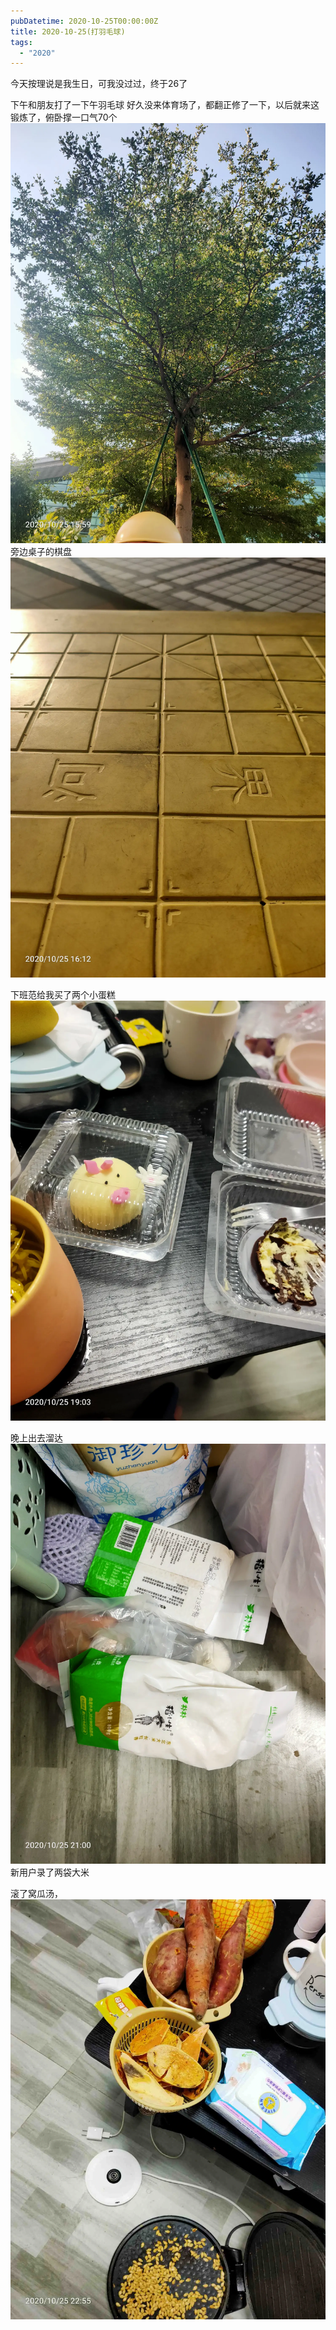 ```yaml
---
pubDatetime: 2020-10-25T00:00:00Z
title: 2020-10-25(打羽毛球)
tags:
  - "2020"
---
```


今天按理说是我生日，可我没过过，终于26了

下午和朋友打了一下午羽毛球
好久没来体育场了，都翻正修了一下，以后就来这锻炼了，俯卧撑一口气70个
![](../../img/6904315-837bb254719beb50.jpg)
旁边桌子的棋盘![](../../img/6904315-2c1570baf13c1734.jpg)






下班范给我买了两个小蛋糕
![](../../img/6904315-811f07fa0ee0aed5.jpg)


晚上出去溜达![](../../img/6904315-256529f1ec1b81ce.jpg)
新用户录了两袋大米


滚了窝瓜汤，
![](../../img/6904315-972569627166e0d6.jpg)

